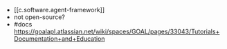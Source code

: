 
- [[c.software.agent-framework]]
- not open-source?
- #docs https://goalapl.atlassian.net/wiki/spaces/GOAL/pages/33043/Tutorials+Documentation+and+Education